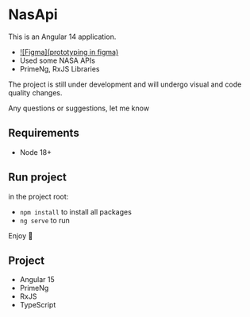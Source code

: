 # NasApi

This is an Angular 14 application.

- [![Figma](prototyping in figma)](https://www.figma.com/file/SrBWZ7iQ27EnWTzlzdRzWT/Untitled?node-id=0%3A1&t=GNsi2kC6wWofP8E3-1)
- Used some NASA APIs
- PrimeNg, RxJS Libraries

The project is still under development and will undergo visual and code quality changes.

Any questions or suggestions, let me know

## Requirements

- Node 18+

## Run project

in the project root:
- `npm install` to install all packages
- `ng serve` to run

Enjoy 🥳


## Project

- Angular 15
- PrimeNg
- RxJS
- TypeScript

